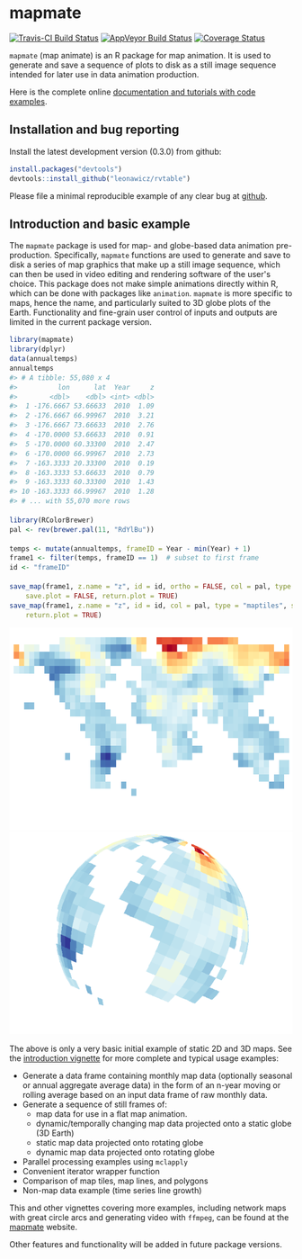 
<!-- README.md is generated from README.Rmd. Please edit that file -->
mapmate
=======

[![Travis-CI Build Status](https://travis-ci.org/leonawicz/mapmate.svg?branch=master)](https://travis-ci.org/leonawicz/mapmate) [![AppVeyor Build Status](https://ci.appveyor.com/api/projects/status/github/leonawicz/mapmate?branch=master&svg=true)](https://ci.appveyor.com/project/leonawicz/mapmate) [![Coverage Status](https://img.shields.io/codecov/c/github/leonawicz/mapmate/master.svg)](https://codecov.io/github/leonawicz/mapmate?branch=master)

`mapmate` (map animate) is an R package for map animation. It is used to generate and save a sequence of plots to disk as a still image sequence intended for later use in data animation production.

Here is the complete online [documentation and tutorials with code examples](https://leonawicz.github.io/mapmate/).

Installation and bug reporting
------------------------------

Install the latest development version (0.3.0) from github:

``` r
install.packages("devtools")
devtools::install_github("leonawicz/rvtable")
```

Please file a minimal reproducible example of any clear bug at [github](https://github.com/leonawicz/rvtable/issues).

Introduction and basic example
------------------------------

The `mapmate` package is used for map- and globe-based data animation pre-production. Specifically, `mapmate` functions are used to generate and save to disk a series of map graphics that make up a still image sequence, which can then be used in video editing and rendering software of the user's choice. This package does not make simple animations directly within R, which can be done with packages like `animation`. `mapmate` is more specific to maps, hence the name, and particularly suited to 3D globe plots of the Earth. Functionality and fine-grain user control of inputs and outputs are limited in the current package version.

``` r
library(mapmate)
library(dplyr)
data(annualtemps)
annualtemps
#> # A tibble: 55,080 x 4
#>          lon      lat  Year     z
#>        <dbl>    <dbl> <int> <dbl>
#>  1 -176.6667 53.66633  2010  1.09
#>  2 -176.6667 66.99967  2010  3.21
#>  3 -176.6667 73.66633  2010  2.76
#>  4 -170.0000 53.66633  2010  0.91
#>  5 -170.0000 60.33300  2010  2.47
#>  6 -170.0000 66.99967  2010  2.73
#>  7 -163.3333 20.33300  2010  0.19
#>  8 -163.3333 53.66633  2010  0.79
#>  9 -163.3333 60.33300  2010  1.43
#> 10 -163.3333 66.99967  2010  1.28
#> # ... with 55,070 more rows

library(RColorBrewer)
pal <- rev(brewer.pal(11, "RdYlBu"))

temps <- mutate(annualtemps, frameID = Year - min(Year) + 1)
frame1 <- filter(temps, frameID == 1)  # subset to first frame
id <- "frameID"

save_map(frame1, z.name = "z", id = id, ortho = FALSE, col = pal, type = "maptiles", 
    save.plot = FALSE, return.plot = TRUE)
save_map(frame1, z.name = "z", id = id, col = pal, type = "maptiles", save.plot = FALSE, 
    return.plot = TRUE)
```

![2D flat map and 3D globe](README-example_plots-1.png)![2D flat map and 3D globe](README-example_plots-2.png)

The above is only a very basic initial example of static 2D and 3D maps. See the [introduction vignette](http://leonawicz.github.io/mapmate/articles/mapmate.html) for more complete and typical usage examples:

-   Generate a data frame containing monthly map data (optionally seasonal or annual aggregate average data) in the form of an n-year moving or rolling average based on an input data frame of raw monthly data.
-   Generate a sequence of still frames of:
    -   map data for use in a flat map animation.
    -   dynamic/temporally changing map data projected onto a static globe (3D Earth)
    -   static map data projected onto rotating globe
    -   dynamic map data projected onto rotating globe
-   Parallel processing examples using `mclapply`
-   Convenient iterator wrapper function
-   Comparison of map tiles, map lines, and polygons
-   Non-map data example (time series line growth)

This and other vignettes covering more examples, including network maps with great circle arcs and generating video with `ffmpeg`, can be found at the [mapmate](http://leonawicz.github.io/rvtable/articles/rvtable.html) website.

Other features and functionality will be added in future package versions.
